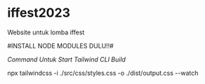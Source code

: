 # iffest2023

Website untuk lomba iffest

#INSTALL NODE MODULES DULU!!#

_Command Untuk Start Tailwind CLI Build_

npx tailwindcss -i ./src/css/styles.css -o ./dist/output.css --watch
